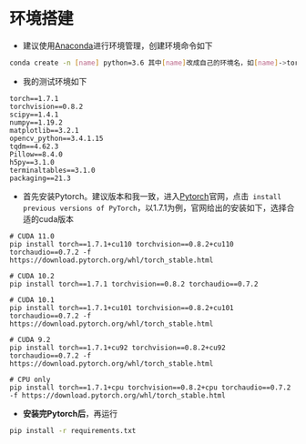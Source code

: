 环境搭建
===========================

- 建议使用[Anaconda](https://www.anaconda.com/)进行环境管理，创建环境命令如下
```bash
conda create -n [name] python=3.6 其中[name]改成自己的环境名，如[name]->torch，conda create -n torch python=3.6
```
- 我的测试环境如下
```
torch==1.7.1
torchvision==0.8.2
scipy==1.4.1
numpy==1.19.2
matplotlib==3.2.1
opencv_python==3.4.1.15
tqdm==4.62.3
Pillow==8.4.0
h5py==3.1.0
terminaltables==3.1.0
packaging==21.3
```
- 首先安装Pytorch。建议版本和我一致，进入[Pytorch](https://pytorch.org/)官网，点击` install previous versions of PyTorch`，以1.7.1为例，官网给出的安装如下，选择合适的cuda版本
```
# CUDA 11.0
pip install torch==1.7.1+cu110 torchvision==0.8.2+cu110 torchaudio==0.7.2 -f https://download.pytorch.org/whl/torch_stable.html

# CUDA 10.2
pip install torch==1.7.1 torchvision==0.8.2 torchaudio==0.7.2

# CUDA 10.1
pip install torch==1.7.1+cu101 torchvision==0.8.2+cu101 torchaudio==0.7.2 -f https://download.pytorch.org/whl/torch_stable.html

# CUDA 9.2
pip install torch==1.7.1+cu92 torchvision==0.8.2+cu92 torchaudio==0.7.2 -f https://download.pytorch.org/whl/torch_stable.html

# CPU only
pip install torch==1.7.1+cpu torchvision==0.8.2+cpu torchaudio==0.7.2 -f https://download.pytorch.org/whl/torch_stable.html
```
- **安装完Pytorch后**，再运行
```bash
pip install -r requirements.txt
```